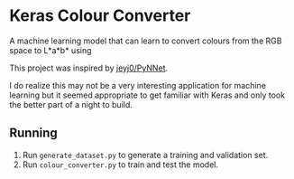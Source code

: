 # Keras Colour Converter
A machine learning model that can learn to convert colours 
from the RGB space to L\*a\*b\* using 

This project was inspired by [jeyj0/PyNNet](https://github.com/jeyj0/PyNNet).

I do realize this may not be a very interesting application for machine learning
but it seemed appropriate to get familiar with Keras and only took the better
part of a night to build.

## Running
1. Run `generate_dataset.py` to generate a training and validation set.
2. Run `colour_converter.py` to train and test the model.